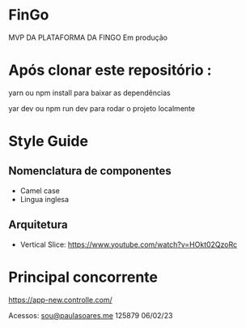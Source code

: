 # FinGo
MVP DA PLATAFORMA DA FINGO
Em produção 


# Após clonar este repositório :

yarn ou npm install para baixar as dependências

yar dev ou npm run dev para rodar o projeto localmente

# Style Guide
## Nomenclatura de componentes
- Camel case
- Lingua inglesa
## Arquitetura
- Vertical Slice: https://www.youtube.com/watch?v=HOkt02QzoRc
# Principal concorrente

https://app-new.controlle.com/
 
 Acessos: 
sou@paulasoares.me
 125879
 06/02/23
